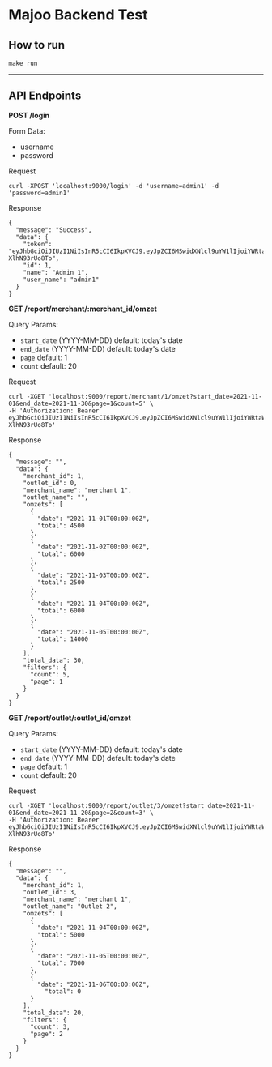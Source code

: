 # Majoo Backend Test

## How to run
```
make run
```

___

## API Endpoints

**POST /login**

Form Data:
- username
- password

Request
```
curl -XPOST 'localhost:9000/login' -d 'username=admin1' -d 'password=admin1'
```

Response
```
{
  "message": "Success",
  "data": {
    "token": "eyJhbGciOiJIUzI1NiIsInR5cCI6IkpXVCJ9.eyJpZCI6MSwidXNlcl9uYW1lIjoiYWRtaW4xIiwiZXhwIjoxNjQ4MzkyMjk2fQ.EkEzYvvPu9NbpxeMC6PvJvFuWYuJ27-XlhN93rUo8To",
    "id": 1,
    "name": "Admin 1",
    "user_name": "admin1"
  }
}
```

**GET /report/merchant/:merchant_id/omzet**

Query Params:
- `start_date` (YYYY-MM-DD) default: today's date
- `end_date` (YYYY-MM-DD) default: today's date
- `page` default: 1
- `count` default: 20

Request
```
curl -XGET 'localhost:9000/report/merchant/1/omzet?start_date=2021-11-01&end_date=2021-11-30&page=1&count=5' \
-H 'Authorization: Bearer eyJhbGciOiJIUzI1NiIsInR5cCI6IkpXVCJ9.eyJpZCI6MSwidXNlcl9uYW1lIjoiYWRtaW4xIiwiZXhwIjoxNjQ4MzkyMjk2fQ.EkEzYvvPu9NbpxeMC6PvJvFuWYuJ27-XlhN93rUo8To'
```

Response
```
{
  "message": "",
  "data": {
    "merchant_id": 1,
    "outlet_id": 0,
    "merchant_name": "merchant 1",
    "outlet_name": "",
    "omzets": [
      {
        "date": "2021-11-01T00:00:00Z",
        "total": 4500
      },
      {
        "date": "2021-11-02T00:00:00Z",
        "total": 6000
      },
      {
        "date": "2021-11-03T00:00:00Z",
        "total": 2500
      },
      {
        "date": "2021-11-04T00:00:00Z",
        "total": 6000
      },
      {
        "date": "2021-11-05T00:00:00Z",
        "total": 14000
      }
    ],
    "total_data": 30,
    "filters": {
      "count": 5,
      "page": 1
    }
  }
}
```

**GET /report/outlet/:outlet_id/omzet**

Query Params:
- `start_date` (YYYY-MM-DD) default: today's date
- `end_date` (YYYY-MM-DD) default: today's date
- `page` default: 1
- `count` default: 20

Request
```
curl -XGET 'localhost:9000/report/outlet/3/omzet?start_date=2021-11-01&end_date=2021-11-20&page=2&count=3' \
-H 'Authorization: Bearer eyJhbGciOiJIUzI1NiIsInR5cCI6IkpXVCJ9.eyJpZCI6MSwidXNlcl9uYW1lIjoiYWRtaW4xIiwiZXhwIjoxNjQ4MzkyMjk2fQ.EkEzYvvPu9NbpxeMC6PvJvFuWYuJ27-XlhN93rUo8To'
```

Response
```
{
  "message": "",
  "data": {
    "merchant_id": 1,
    "outlet_id": 3,
    "merchant_name": "merchant 1",
    "outlet_name": "Outlet 2",
    "omzets": [
      {
        "date": "2021-11-04T00:00:00Z",
        "total": 5000
      },
      {
        "date": "2021-11-05T00:00:00Z",
        "total": 7000
      },
      {
        "date": "2021-11-06T00:00:00Z",
          "total": 0
      }
    ],
    "total_data": 20,
    "filters": {
      "count": 3,
      "page": 2
    }
  }
}
```